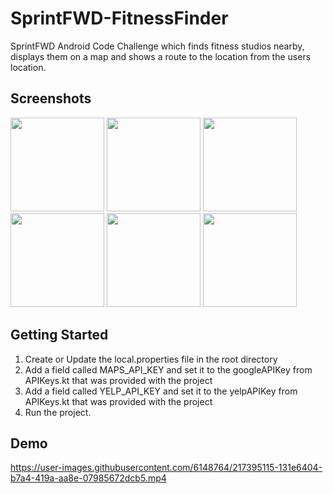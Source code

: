 # SprintFWD-FitnessFinder
SprintFWD Android Code Challenge which finds fitness studios nearby, displays them on a map and shows a route to the location from the users location.


## Screenshots
<img src="https://i.imgur.com/ffrxMha.png" width="150">  <img src="https://i.imgur.com/h5brhfL.png" width="150">  <img src="https://i.imgur.com/3gyJns6.png" width = "150">  <img src="https://i.imgur.com/uGkE9R6.png" width="150">  <img src="https://i.imgur.com/YtqH9MG.png" width="150"> <img src="https://i.imgur.com/juv8oRx.gif" width="150"> 

## Getting Started
1. Create or Update the local.properties file in the root directory
2. Add a field called MAPS_API_KEY and set it to the googleAPIKey from APIKeys.kt that was provided with the project
3. Add a field called YELP_API_KEY and set it to the yelpAPIKey from APIKeys.kt that was provided with the project
4. Run the project.

## Demo
https://user-images.githubusercontent.com/6148764/217395115-131e6404-b7a4-419a-aa8e-07985672dcb5.mp4



